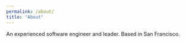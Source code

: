 ```yaml
---
permalink: /about/
title: "About"
---
```


An experienced software engineer and leader. Based in San Francisco.
